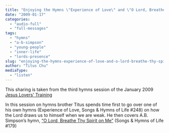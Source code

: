 ```yaml
---
title: "Enjoying the Hymns \"Experience of Love\" and \"O Lord, Breathe Thy Spirit on Me\""
date: "2009-01-17"
categories: 
  - "audio-full"
  - "full-messages"
tags: 
  - "hymns"
  - "a-b-simpson"
  - "young-people"
  - "inner-life"
  - "lords-presence"
slug: "enjoying-the-hymns-experience-of-love-and-o-lord-breathe-thy-spirit-on-me"
author: "Titus Chu"
mediaType: 
  - "listen"
---
```


This sharing is taken from the third hymns session of the January 2009 [Jesus Lovers' Training](https://www.asweetsavor.org/conference-loving-the-lord-jesus/)

In this session on hymns brother Titus spends time first to go over one of his own hymns (Experience of Love, Songs & Hymns of Life #248) on how the Lord draws us to himself when we are weak. He then covers A.B. Simpson’s hymn, [“O Lord, Breathe Thy Spirit on Me”](https://www.hymnal.net/en/hymn/h/255) (Songs & Hymns of Life #179)
